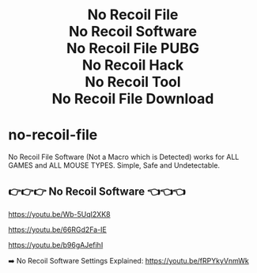 <h1 align="center">
  <br>
  No Recoil File
  <br>
  No Recoil Software
  <br>
  No Recoil File PUBG
  <br>
  No Recoil Hack
  <br>
  No Recoil Tool
  <br>
  No Recoil File Download
</h1>


# no-recoil-file
No Recoil File Software (Not a Macro which is Detected) works for ALL GAMES and ALL MOUSE TYPES. Simple, Safe and Undetectable.

<h2>
👉👉👉 No Recoil Software 👈👈👈
</h2>


https://youtu.be/Wb-5UqI2XK8

https://youtu.be/66RGd2Fa-IE

https://youtu.be/b96gAJefihI

➡️ No Recoil Software Settings Explained: https://youtu.be/fRPYkyVnmWk











